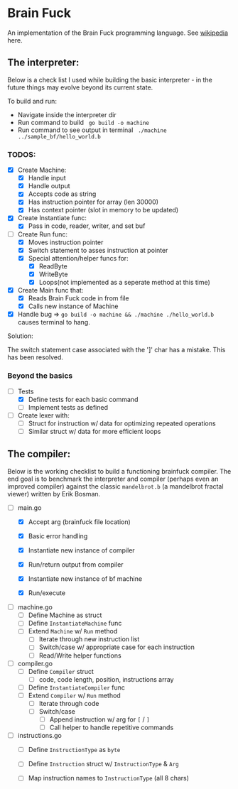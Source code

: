 # Brain Fuck

An implementation of the Brain Fuck programming language. See 
[wikipedia](https://en.wikipedia.org/wiki/Brainfuck#P%E2%80%B2%E2%80%B2:_Brainfuck's_formal_%22parent_language%22) here.

## The interpreter:

Below is a check list I used while building the basic interpreter - in the 
future things may evolve beyond its current state.

To build and run: 

- Navigate inside the interpreter dir
- Run command to build ` go build -o machine`
- Run command to see output in terminal ` ./machine ../sample_bf/hello_world.b`

### TODOS:

- [x] Create Machine:
    - [x] Handle input
    - [x] Handle output
    - [x] Accepts code as string 
    - [x] Has  instruction pointer for array (len 30000)
    - [x] Has context pointer (slot in memory to be updated)

- [x] Create Instantiate func:
    - [x] Pass in code, reader, writer, and set buf

- [ ] Create Run func:
    - [x] Moves instruction pointer
    - [x] Switch statement to asses instruction at pointer
    - [x] Special attention/helper funcs for:
        - [x] ReadByte
        - [X] WriteByte
        - [x] Loops(not implemented as a seperate method at this time)

- [x] Create Main func that:
    - [x] Reads Brain Fuck code in from file
    - [x] Calls new instance of Machine

- [x] Handle bug => `go build -o machine && ./machine ./hello_world.b` causes 
terminal to hang.

Solution:

The switch statement case associated with the ']' char has a mistake.
This has been resolved.

### Beyond the basics

- [ ] Tests
    - [x] Define tests for each basic command
    - [ ] Implement tests as defined
    
- [ ] Create lexer with:
    - [ ] Struct for instruction w/ data for optimizing repeated operations
    - [ ] Similar struct w/ data for more efficient loops

## The compiler:

Below is the working checklist to build a functioning brainfuck compiler.
The end goal is to benchmark the interpreter and compiler (perhaps even an
improved compiler) against the classic `mandelbrot.b` (a mandelbrot fractal 
viewer) written by Erik Bosman.

- [ ] main.go
    - [x] Accept arg (brainfuck file location)
    - [x] Basic error handling
    - [x] Instantiate new instance of compiler
    - [x] Run/return output from compiler
    - [x] Instantiate new instance of bf machine
    - [x] Run/execute


- [ ] machine.go
    - [ ] Define Machine as struct
    - [ ] Define `InstantiateMachine` func
    - [ ] Extend `Machine` w/ `Run` method
        - [ ] Iterate through new instruction list
        - [ ] Switch/case w/ appropriate case for each instruction
        - [ ] Read/Write helper functions

- [ ] compiler.go
    - [ ] Define `Compiler` struct 
        - [ ] code, code length, position, instructions array
    - [ ] Define `InstantiateCompiler` func
    - [ ] Extend `Compiler` w/ `Run` method
        - [ ] Iterate through code
        - [ ] Switch/case
            - [ ] Append instruction w/ arg for `[` / `]`
            - [ ] Call helper to handle repetitive commands

- [ ] instructions.go
    - [ ] Define `InstructionType` as `byte`
    - [ ] Define `Instruction` struct w/ `InstructionType` & `Arg`
    - [ ] Map instruction names to `InstructionType` (all 8 chars)

